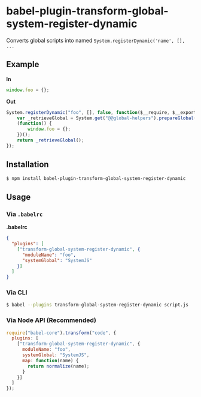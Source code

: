 # babel-plugin-transform-global-system-register-dynamic

Converts global scripts into named `System.registerDynamic('name', [], ...`

## Example

**In**

```js
window.foo = {};
```

**Out**

```js
System.registerDynamic("foo", [], false, function($__require, $__exports, $__module) {
    var _retrieveGlobal = System.get("@@global-helpers").prepareGlobal($__module.id, "foo", null);
    (function() {
        window.foo = {};
    })();
    return _retrieveGlobal();
});
```

## Installation

```sh
$ npm install babel-plugin-transform-global-system-register-dynamic
```

## Usage

### Via `.babelrc`

**.babelrc**

```json
{
  "plugins": [
    ["transform-global-system-register-dynamic", {
      "moduleName": "foo",
      "systemGlobal": "SystemJS"
    }]
  ]
}
```

### Via CLI

```sh
$ babel --plugins transform-global-system-register-dynamic script.js
```

### Via Node API (Recommended)

```javascript
require("babel-core").transform("code", {
  plugins: [
    ["transform-global-system-register-dynamic", {
      moduleName: "foo",
      systemGlobal: "SystemJS",
      map: function(name) {
        return normalize(name);
      }
    }]
  ]
});
```
